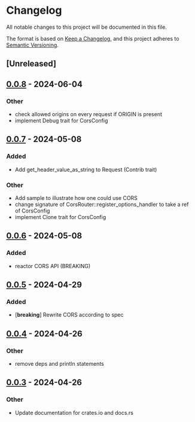 # Changelog
All notable changes to this project will be documented in this file.

The format is based on [Keep a Changelog](https://keepachangelog.com/en/1.0.0/),
and this project adheres to [Semantic Versioning](https://semver.org/spec/v2.0.0.html).

## [Unreleased]

## [0.0.8](https://github.com/ThorstenHans/spin-contrib-http/compare/v0.0.7...v0.0.8) - 2024-06-04

### Other
- check allowed origins on every request if ORIGIN is present
- implement Debug trait for CorsConfig

## [0.0.7](https://github.com/ThorstenHans/spin-contrib-http/compare/v0.0.6...v0.0.7) - 2024-05-08

### Added
- Add get_header_value_as_string to Request (Contrib trait)

### Other
- Add sample to illustrate how one could use CORS
- change signature of CorsRouter::register_options_handler to take a ref of CorsConfig
- implement Clone trait for CorsConfig

## [0.0.6](https://github.com/ThorstenHans/spin-contrib-http/compare/v0.0.5...v0.0.6) - 2024-05-08

### Added
- reactor CORS API (BREAKING)

## [0.0.5](https://github.com/ThorstenHans/spin-contrib-http/compare/v0.0.4...v0.0.5) - 2024-04-29

### Added
- [**breaking**] Rewrite CORS according to spec

## [0.0.4](https://github.com/ThorstenHans/spin-contrib-http/compare/v0.0.3...v0.0.4) - 2024-04-26

### Other
- remove deps and println statements

## [0.0.3](https://github.com/ThorstenHans/spin-contrib-http/compare/v0.0.2...v0.0.3) - 2024-04-26

### Other
- Update documentation for crates.io and docs.rs
